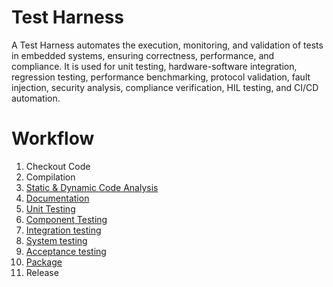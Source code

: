 # Test Harness

A Test Harness automates the execution, monitoring, and validation of tests in embedded systems, ensuring correctness, performance, and compliance. It is used for unit testing, hardware-software integration, regression testing, performance benchmarking, protocol validation, fault injection, security analysis, compliance verification, HIL testing, and CI/CD automation.

# Workflow

1. Checkout Code
2. Compilation
4. [Static & Dynamic Code Analysis](./Documents/CodeAnalysis.md)
5. [Documentation](./Documents/Documentation.md)
6. [Unit Testing](./Documents/FirmwareUnitTesting.md)
8. [Component Testing](./Documents/FirmwareComponentTesting.md)
9. [Integration testing](./Documents/FirmwareIntegrationTesting.md)
7. [System testing](./Documents/FirmwareSystemTesting.md)
8. [Acceptance testing](./Documents/FirmwareAcceptanceTesting.md)
9. [Package](./Documents/FirmwarePackage.md)
10. Release







